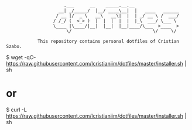 ```
                      .___      __    _____.__.__
                    __| _/_____/  |__/ ____\__|  |   ____   ______
                   / __ |/  _ \   __\   __\|  |  | _/ __ \ /  ___/
                  / /_/ (  <_> )  |  |  |  |  |  |_\  ___/ \___ \
                  \____ |\____/|__|  |__|  |__|____/\___  >____  >
                       \/                               \/     \/

            This repository contains personal dotfiles of Cristian Szabo.
```

$ wget -qO- https://raw.githubusercontent.com/lcristianiim/dotfiles/master/installer.sh | sh
# or
$ curl -L https://raw.githubusercontent.com/lcristianiim/dotfiles/master/installer.sh | sh
